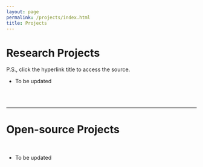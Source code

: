 ```yaml
---
layout: page
permalink: /projects/index.html
title: Projects
---
```


# Research Projects

P.S., click the hyperlink title to access the source.<br>

- To be updated

<!-- #### [ResNet-AHP: Feedback ResNet-50 for TSD](https://caihanlin.com/mypaper/202302ICAROB.pdf)

<center>
<img src="/images/resnet-ahp.png">
</center>
<br>

#### [Multi-objective Optimization Strategy Model (MCM-2023)](https://caihanlin.com/mypaper/modeling/202302COMAP.pdf)

<center>
<img src="/images/MCM-figure3.jpg">
</center>
<br>

#### [OpenIoT: Industrial Inspection System (Web)](https://fzuiot.site/)

<center>
<img src="/images/openiot-system.png">
</center>

<br>

#### [CityManager: Community Monitoring System](https://caihanlin.com/mypaper/202208cenim.pdf )

<center>
<img src="/images/iot-manager.png">
</center> -->
<br>

<br>

---

# Open-source Projects

<br>

- To be updated

<!-- #### [FZU-Flying-Book 福州大学飞跃手册](https://fzu-fly.online/)

This is the flying handbook for FZU students. Many outstanding graduates of Fuzhou University leave their unique experiences, valuable wisdom, and sincere wishes in this flying-handbook.

#### [FZU-LaTeX-template 精美学术模版](https://github.com/GuangLun2000/FZU-latex-template)

Many elegant LaTeX templates designed for FZU students, including Beamer Theme Slides, Recommendation Letters and Undergraduate Thesis Template.

#### [miec-lance 自动化系修读材料](https://github.com/GuangLun2000/miec-lance )

This repo is where I keep track of my incredible journey at FZU-MIEC. You can learn RIDS & CSEE better by refering to this repo, but **please do not directly copy my assignments, codes and any reports!** -->
